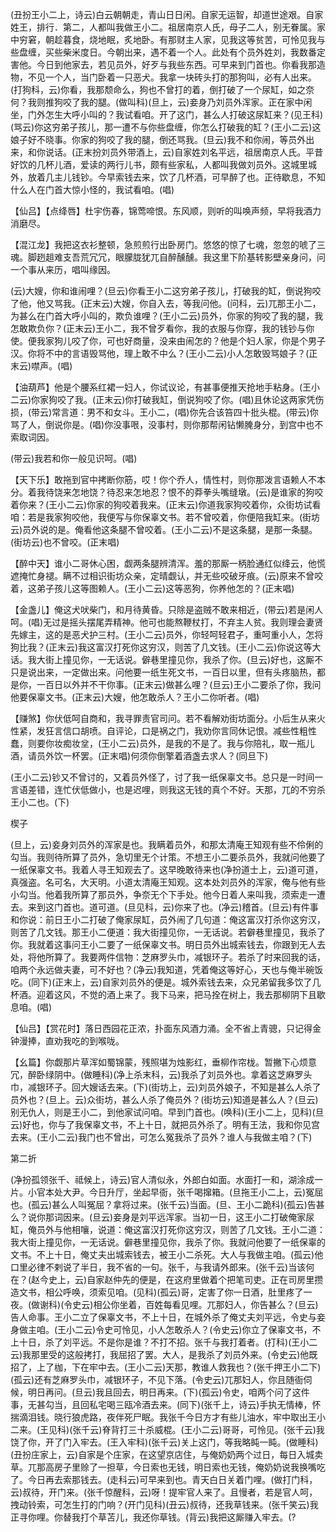 <!-- { "loadSidebar": true } -->
(丑扮王小二上，诗云)白云朝朝走，青山日日闲。自家无运智，却道世途艰。自家姓王，排行．第二，人都叫我做王小二。祖居南京人氏，母子二人，别无眷属。家中穷窘，朝趁暮食，烧地眠，炙地卧。有那财主人家，见我这等贫苦，可怜见我与些盘缠，买些柴米度日。今朝出来，遇不着一个人。此处有个员外姓刘，我数番定害他。今日到他家去，若见员外，好歹与我些东西。可早来到门首也。你看我那造物，不见一个人，当门卧着一只恶犬。我拿一块砖头打的那狗叫，必有人出来。(打狗科，云)你看，我那颓命么，狗也不曾打的着，倒打破了一个尿缸，如之奈何？我则推狗咬了我的腿。(做叫科)(旦上，云)妾身乃刘员外浑家。正在家中闲坐，门外怎生大呼小叫的？我试看咱。开了这门，甚么人打破这尿缸来？(见王科)(骂云)你这穷弟子孩儿，那一遭不与你些盘缠，你怎么打破我的缸？(王小二云)这娘子好不晓事。你家的狗咬了我的腿，倒还骂我。(旦云)我不和你闹，等员外出来，和你说话。(正末扮刘员外带酒上，云)自家姓刘名平远，祖居南京人氏。平昔好饮的几杯儿酒，爱读的两行儿书，颇有些家私，人都叫我做刘员外。这城里城外，放着几主儿钱钞。今早索钱去来，饮了几杯酒，可早醉了也。正待歇息，不知什么人在门首大惊小怪的，我试看咱。(唱)

【仙吕】【点绛唇】杜宇伤春，锦莺啼恨。东风顺，则听的叫唤声频，早将我酒力消磨尽。

【混江龙】我把这衣衫整顿，急煎煎行出卧房门。悠悠的惊了七魂，忽忽的唬了三魂。脚趔趄难支吾荒冗冗，眼朦胧犹兀自醉醺醺。我这里下阶基转影壁亲身问，问一个事从来历，唱叫缘因。

(云)大嫂，你和谁闹哩？(旦云)你看王小二这穷弟子孩儿，打破我的缸，倒说狗咬了他，他又骂我。(正末云)大嫂，你自入去，等我问他。(问科，云)兀那王小二，为甚么在门首大呼小叫的，欺负谁哩？(王小二云)员外，你家的狗咬了我的腿，我怎敢欺负你？(正末云)王小二，我不曾歹看你，我的衣服与你穿，我的钱钞与你使。便我家狗儿咬了你，可也好商量，没来由闹怎的？他是个妇人家，你是个男子汉。你将不中的言语毁骂他，理上敢不中么？(王小二云)小人怎敢毁骂娘子？(正末云)噤声。(唱)

【油葫芦】他是个腰系红裙一妇人，你试议论，有甚事便推天抢地手粘身。(王小二云)你家狗咬了我。(正末云)你打破我缸，倒说狗咬了你。(唱)且休论这两家凭伤损，(带云)常言道：男不和女斗。王小二，(唱)你先合该笞四十批头棍。(带云)你骂了人，倒说你是。(唱)你没事哏，没事村，则你那帮闲钻懒腌身分，到宫中也不索取词因。

(带云)我若和你一般见识呵。(唱)

【天下乐】敢拖到官中拷断你筋，哎！你个乔人，情性村，则你那泼言语赖人不本分。着我待饶来怎地饶？待忍来怎地忍？恨不的莽拳头嘴缝墩。(云)是谁家的狗咬着你来？(王小二云)你家的狗咬着我来。(正末云)你道我家狗咬着你，众街坊试看咱：若是我家狗咬他，我便写与你保辜文书。若不曾咬着，你便陪我缸来。(街坊云)员外说的是。俺看他这条腿不曾咬着。(王小二云)不是这条腿，是那一条腿。(街坊云)也不曾咬。(正末唱)

【醉中天】谁小二哥休心困，觑两条腿辨清浑。羞的那厮一柄脸通红似绛云，他慌遮掩忙身褪。瞒不过相识街坊众亲，定晴觑认，并无些咬破牙痕。(云)原来不曾咬着，这弟子孩儿这等图赖人。(王小二云)这等恶狗，你养他怎的？(正末唱)

【金盏儿】俺这犬吠柴门，和月待黄昏。只除是盗贼不敢来相近，(带云)若是闲人呵。(唱)无过是摇头摆尾弄精神。他可也能熬鞭杖打，不弃主人贫。我则理会妻贤先嫁主，这的是恶犬护三村。(王小二云)员外，你轻呵轻君子，重呵重小人，怎将狗比我？(正末云)我这富汉打死你这穷汉，则苦了几文钱。(王小二云)你说这等大话。我大街上撞见你，一无话说。僻巷里撞见你，我杀了你。(旦云)好也，这厮不只是说出来，一定做出来。问他要一纸生死文书，一百日以里，但有头疼脑热，都是你，一百日以外并不干你事。(正末云)做甚么哩？(旦云)王小二要杀了你，我问他要保辜文书。(正末云)大嫂，他怎敢杀人？王小二你听者。(唱)

【赚煞】你伏低呵自商和，我寻罪责官司问。若不看解劝街坊面分。小后生从来火性紧，发狂言信口胡喷。自评论，口是祸之门，我劝你言同休记恨。减些性粗性蠢，则要你妆痴妆坌，(王小二云)员外，是我的不是了。我与你陪礼，取一瓶儿酒，请员外饮一杯罢。(正末唱)何须你倒擎着酒盏去求人？(同旦下)

(王小二云)钞又不曾讨的，又着员外怪了，讨了我一纸保辜文书。总只是一时间一言语差错，连忙伏低做小，也是迟哩，则我这无钱的真个不好。天那，兀的不穷杀王小二也。(下)

楔子

(旦上，云)妾身刘员外的浑家是也。我瞒着员外，和那太清庵王知观有些不伶俐的勾当。我则待所算了员外，急切里无个计策。不想王小二要杀员外，我就问他要了一纸保辜文书。我着人寻王知观去了。这早晚敢待来也(净扮道士上，云)道可道，真强盗。名可名，大天明。小道太清庵王知观。这本处刘员外的浑家，俺与他有些小勾当。他着我所算了那员外，争奈无个下手处。他今日着人来叫我，须索走一遭去。来到这门首也。道可道。(旦见科，云)你来了也。(净云)稽首。(旦云)有件事和你说：前日王小二打破了俺家尿缸，员外闹了几句道：俺这富汉打杀你这穷汉，则苦了几文钱。那王小二便道：我大街撞见你，一无话说。若僻巷里撞见，我杀了你。我就着这事问王小二要了一纸保辜文书。明日员外出城索钱去，你跟到无人去处，将他所算了。我要两件信物：芝麻罗头巾，减银环子。若杀了时来回我的话，咱两个永远做夫妻，可不好也？(净云)我知道，凭着俺这等好心，天也与俺半碗饭吃。(同下)(正末上，云)自家刘员外的便是。城外索钱去来，众兄弟留我多饮了几杯酒。迎着这风，不觉的酒上来了。我下马来，把马拴在树上，我去那柳阴下且歇息咱。(唱)

【仙吕】【赏花时】落日西园花正浓，扑面东风酒力涌。全不省上青骢，只记得金钟漫捧，直劝我吃的到喉咙。

【幺篇】你觑那片草浑如蜀锦蒙，残照堪为烛影红，垂柳作帘栊。暂撇下心烦意冗，醉卧绿阴中。(做睡科)(净上杀末科，云)我杀了刘员外也。拿着这芝麻罗头巾，减银环子。回大嫂话去来。(下)(街坊上，云)刘员外娘子，不知是甚么人杀了员外也？(旦上。云)众街坊，甚么人杀了俺员外？(街坊云)知道是甚么人？(旦云)别无仇人，则是王小二，到他家试问咱。早到门首也。(唤科)(王小二上，见科)(旦云)好也，你与了我保辜文书，不上十日，就把员外杀了。明有王法，我和你见宫去来。(王小二云)我门也不曾出，可怎么冤我杀了员外？谁人与我做主咱？(下)

第二折

(净扮孤领张千、祗候上，诗云)官人清似永，外郎白如面。水面打一和，湖涂成一片。小官本处大尹。今日升厅，坐起早衙，张千喝撺箱。(旦拖王小二上，云)冤屈也。(孤云)甚么人叫冤屈？拿将过来。(张千云)当面。(旦、王小二跪科)(孤云)告甚么？说你那词因来。(旦云)妾身是刘平远浑家。当初一日，这王小二打破俺家尿缸，俺员外与他相嚷，说道：俺这富汉打死你这穷汉，则苦了几文钱。王小二道：我大街上撞见你，一无话说。僻巷里撞见你，我杀了你。我就问他要了一纸保辜的文书。不上十日，俺丈夫出城索钱去，被王小二杀死。大人与我做主咱。(孤云)他口里必律不剌说了半日，我不省的一句。张千，与我请外郎来。(张千云)当该何在？(赵今史上，云)自家赵仲先的便是，在这府里做着个把笔司吏。正在司房里攒造文书，相公呼唤，须索见咱。(见科)(孤云)哥，定害了你一日酒，肚里疼了一夜。(做谢科)(令史云)相公你坐着，百姓每看见哩。兀那妇人，你告甚么？(旦云)告人命事。王小二立了保辜文书，不上十日，在城外杀了俺丈夫刘平远，令史与妾身做主咱。(王小二云)令史可怜见，小人怎敢杀人？(令史云)你立了保辜文书，不上十日，杀了刘平远。不是你是谁？不打不招。张千与我打着者。(打科)(王小二云)我那里受的这般拷打，我屈招了罢。大人，是我杀了刘员外来。(令史云)他既招了，上了枷，下在牢中去。(王小二云)天那，教谁人救我也？(张千押王小二下)(孤云)还有芝麻罗头巾，减银环子，不见下落。(令史云)兀那妇人，你且随衙伺候，明日再问。(旦云)我且回去，明日再来。(下)(孤云)令史，咱两个问了这件事，无甚勾当，且回私宅喝三瓯冷酒去来。(同下)(张千上，诗云)手执无情棒，怀揣滴泪钱。晓行狼虎路，夜伴死尸眠。我张千今日方才有些儿油水，牢中取出王小二来。(王见科)(张千云)脊背打三十杀威棍。(王小二云)哥哥，可怜见。(张千云)我饶了你，开了门入牢去。(王入牢科)(张千云)关上这门，等我略盹一盹。(做睡科)(丑扮庄家上，云)自家是个庄家，在这望京店住，与俺奶奶两个过日，每日入城卖草。兀那高房子里赊了一担草，今日索也无钱，明日索也无钱，俺奶奶说我换嘴吃了。今日再去索那钱去。(走科云)可早来到也。青天白日关着门哩。(做打门科，云)叔待，开门来。(张千惊醒科，云)呀！提牢官人来了。且慢者，若是官人呵，拽动铃索，可怎生打的门响？(开门见科)(丑云)叔待，还我草钱来。(张千笑云)我正寻你哩。你替我打个草苫儿，我还你草钱。(背云)我把这厮赚入牢去。(?
